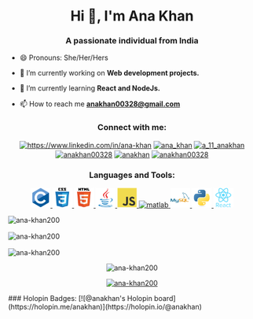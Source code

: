 <!--
**Ana-Khan200/Ana-Khan200** is a ✨ _special_ ✨ repository because its `README.md` (this file) appears on your GitHub profile.

Here are some ideas to get you started:

- 🔭 I’m currently working on ...
- 🌱 I’m currently learning ...
- 👯 I’m looking to collaborate on ...
- 🤔 I’m looking for help with ...
- 💬 Ask me about ...
- 📫 How to reach me: ...
- 😄 Pronouns: ...
- ⚡ Fun fact: ...
-->
<h1 align="center">Hi 👋, I'm Ana Khan</h1>
<h3 align="center">A passionate individual from India</h3>

- 😄 Pronouns: She/Her/Hers

- 🔭 I’m currently working on **Web development projects.**

- 🌱 I’m currently learning **React and NodeJs.**

- 📫 How to reach me **anakhan00328@gmail.com**

<h3 align="center">Connect with me:</h3>
<p align="center">
<a href="https://linkedin.com/in/https://www.linkedin.com/in/ana-khan" target="blank"><img align="center" src="https://raw.githubusercontent.com/rahuldkjain/github-profile-readme-generator/master/src/images/icons/Social/linked-in-alt.svg" alt="https://www.linkedin.com/in/ana-khan" height="30" width="40" /></a>
<a href="https://www.codechef.com/users/ana_khan" target="blank"><img align="center" src="https://cdn.jsdelivr.net/npm/simple-icons@3.1.0/icons/codechef.svg" alt="ana_khan" height="30" width="40" /></a>
<a href="https://www.hackerrank.com/a_11_anakhan" target="blank"><img align="center" src="https://raw.githubusercontent.com/rahuldkjain/github-profile-readme-generator/master/src/images/icons/Social/hackerrank.svg" alt="a_11_anakhan" height="30" width="40" /></a>
<a href="https://codeforces.com/profile/anakhan00328" target="blank"><img align="center" src="https://raw.githubusercontent.com/rahuldkjain/github-profile-readme-generator/master/src/images/icons/Social/codeforces.svg" alt="anakhan00328" height="30" width="40" /></a>
<a href="https://www.leetcode.com/anakhan" target="blank"><img align="center" src="https://raw.githubusercontent.com/rahuldkjain/github-profile-readme-generator/master/src/images/icons/Social/leet-code.svg" alt="anakhan" height="30" width="40" /></a>
<a href="https://auth.geeksforgeeks.org/user/anakhan00328" target="blank"><img align="center" src="https://raw.githubusercontent.com/rahuldkjain/github-profile-readme-generator/master/src/images/icons/Social/geeks-for-geeks.svg" alt="anakhan00328" height="30" width="40" /></a>
</p>

<h3 align="center">Languages and Tools:</h3>
<p align="center"> <a href="https://www.cprogramming.com/" target="_blank" rel="noreferrer"> <img src="https://raw.githubusercontent.com/devicons/devicon/master/icons/c/c-original.svg" alt="c" width="40" height="40"/> </a> <a href="https://www.w3schools.com/css/" target="_blank" rel="noreferrer"> <img src="https://raw.githubusercontent.com/devicons/devicon/master/icons/css3/css3-original-wordmark.svg" alt="css3" width="40" height="40"/> </a> <a href="https://www.w3.org/html/" target="_blank" rel="noreferrer"> <img src="https://raw.githubusercontent.com/devicons/devicon/master/icons/html5/html5-original-wordmark.svg" alt="html5" width="40" height="40"/> </a> <a href="https://www.java.com" target="_blank" rel="noreferrer"> <img src="https://raw.githubusercontent.com/devicons/devicon/master/icons/java/java-original.svg" alt="java" width="40" height="40"/> </a> <a href="https://developer.mozilla.org/en-US/docs/Web/JavaScript" target="_blank" rel="noreferrer"> <img src="https://raw.githubusercontent.com/devicons/devicon/master/icons/javascript/javascript-original.svg" alt="javascript" width="40" height="40"/> </a> <a href="https://www.mathworks.com/" target="_blank" rel="noreferrer"> <img src="https://upload.wikimedia.org/wikipedia/commons/2/21/Matlab_Logo.png" alt="matlab" width="40" height="40"/> </a> <a href="https://www.mysql.com/" target="_blank" rel="noreferrer"> <img src="https://raw.githubusercontent.com/devicons/devicon/master/icons/mysql/mysql-original-wordmark.svg" alt="mysql" width="40" height="40"/> </a> <a href="https://www.python.org" target="_blank" rel="noreferrer"> <img src="https://raw.githubusercontent.com/devicons/devicon/master/icons/python/python-original.svg" alt="python" width="40" height="40"/> </a> <a href="https://reactjs.org/" target="_blank" rel="noreferrer"> <img src="https://raw.githubusercontent.com/devicons/devicon/master/icons/react/react-original-wordmark.svg" alt="react" width="40" height="40"/> </a> </p>



<p>&nbsp;<img align="left" src="https://github-readme-stats.vercel.app/api?username=ana-khan200&show_icons=true&locale=en" alt="ana-khan200" /></p>
<div>
<p><img align="center" src="https://github-readme-streak-stats.herokuapp.com/?user=ana-khan200&" alt="ana-khan200" /></p>
<p><img align="center" src="https://github-readme-stats.vercel.app/api/top-langs?username=ana-khan200&show_icons=true&locale=en&layout=compact" alt="ana-khan200" /></p>

<p align="center"> <img src="https://komarev.com/ghpvc/?username=ana-khan200&label=Profile%20views&color=0e75b6&style=flat" alt="ana-khan200" /> </p>

<p align="center"> <a href="https://github.com/ryo-ma/github-profile-trophy"><img src="https://github-profile-trophy.vercel.app/?username=ana-khan200" alt="ana-khan200" /></a> </p>
</div>
### Holopin Badges:
[![@anakhan's Holopin board](https://holopin.me/anakhan)](https://holopin.io/@anakhan)

